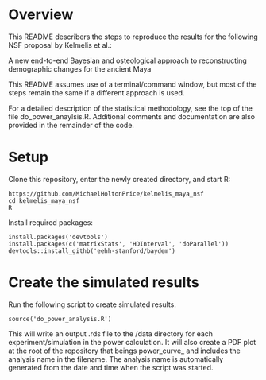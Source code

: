 # Overview
This README describers the steps to reproduce the results for the following
NSF proposal by Kelmelis et al.:

A new end-to-end Bayesian and osteological approach to reconstructing
demographic changes for the ancient Maya

This README assumes use of a terminal/command window, but most of the steps
remain the same if a different approach is used.

For a detailed description of the statistical methodology, see the top of
the file do_power_anaylsis.R. Additional comments and documentation are also
provided in the remainder of the code.

# Setup
Clone this repository, enter the newly created directory, and start R:

```console
https://github.com/MichaelHoltonPrice/kelmelis_maya_nsf
cd kelmelis_maya_nsf
R
```

Install required packages:

```console
install.packages('devtools')
install.packages(c('matrixStats', 'HDInterval', 'doParallel'))
devtools::install_githb('eehh-stanford/baydem')
```

# Create the simulated results
Run the following script to create simulated results.

```console
source('do_power_analysis.R')
```

This will write an output .rds file to the /data directory for each
experiment/simulation in the power calculation. It will also create a PDF plot
at the root of the repository that beings power_curve_ and includes the analysis
name in the filename. The analysis name is automatically generated from the
date and time when the script was started.